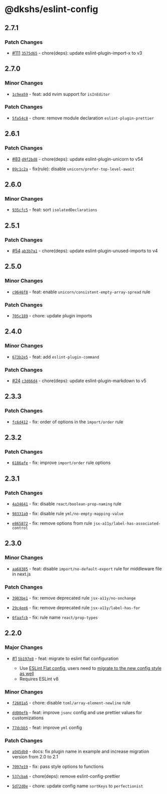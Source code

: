 # @dkshs/eslint-config

## 2.7.1

### Patch Changes

- [#111](https://github.com/dkshs/eslint-config/pull/111) [`3575d65`](https://github.com/dkshs/eslint-config/commit/3575d658e32b39745aa8cd603680cfcf00622dd6) - chore(deps): update eslint-plugin-import-x to v3

## 2.7.0

### Minor Changes

- [`1c9ea59`](https://github.com/dkshs/eslint-config/commit/1c9ea59944aa06222f832231192fd77cc652ce98) - feat: add nvim support for `isInEditor`

### Patch Changes

- [`5fa54c8`](https://github.com/dkshs/eslint-config/commit/5fa54c89a8e9680bfee6ab94a59ab9fcf23a359b) - chore: remove module declaration `eslint-plugin-prettier`

## 2.6.1

### Patch Changes

- [#83](https://github.com/dkshs/eslint-config/pull/83) [`d9f2bd8`](https://github.com/dkshs/eslint-config/commit/d9f2bd8554f49941e43ed4681fd900f3f9030ee8) - chore(deps): update eslint-plugin-unicorn to v54

- [`09c1c2a`](https://github.com/dkshs/eslint-config/commit/09c1c2a2780d3dd3b5b8c375db1f95288f1d08f9) - fix(rule): disable `unicorn/prefer-top-level-await`

## 2.6.0

### Minor Changes

- [`935cfc5`](https://github.com/dkshs/eslint-config/commit/935cfc5fc4985ed9b761839fefbd120d2e7ceed6) - feat: sort `isolatedDeclarations`

## 2.5.1

### Patch Changes

- [#54](https://github.com/dkshs/eslint-config/pull/54) [`ab3b7a1`](https://github.com/dkshs/eslint-config/commit/ab3b7a13217932e7b314087e56c248d4267971ab) - chore(deps): update eslint-plugin-unused-imports to v4

## 2.5.0

### Minor Changes

- [`c9646f8`](https://github.com/dkshs/eslint-config/commit/c9646f88b3e5f2ea0e032499939768ee242b56c4) - feat: enable `unicorn/consistent-empty-array-spread` rule

### Patch Changes

- [`705c189`](https://github.com/dkshs/eslint-config/commit/705c189b9ba3437300c2e000c77a2e21dad12b73) - chore: update plugin imports

## 2.4.0

### Minor Changes

- [`673b2e5`](https://github.com/dkshs/eslint-config/commit/673b2e5a73026ef2d41feada1beb7149b22c6c74) - feat: add `eslint-plugin-command`

### Patch Changes

- [#24](https://github.com/dkshs/eslint-config/pull/24) [`c3d66d4`](https://github.com/dkshs/eslint-config/commit/c3d66d45c6459e1b7dea9b65002e4ef1b9bf52e4) - chore(deps): update eslint-plugin-markdown to v5

## 2.3.3

### Patch Changes

- [`fc6d412`](https://github.com/dkshs/eslint-config/commit/fc6d412c4de0bf3c76b9eedc724505ae37bbedb8) - fix: order of options in the `ìmport/order` rule

## 2.3.2

### Patch Changes

- [`6186afe`](https://github.com/dkshs/eslint-config/commit/6186afe4f12b78f4efd7da33904f8fba18867cf1) - fix: improve `import/order` rule options

## 2.3.1

### Patch Changes

- [`4a34641`](https://github.com/dkshs/eslint-config/commit/4a34641ac48b5ffff3f4783830c300fbd343cbfc) - fix: disable `react/boolean-prop-naming` rule

- [`98331a9`](https://github.com/dkshs/eslint-config/commit/98331a9a33f8183f2496f7ebcbafeadcc788a69e) - fix: disable rule `yml/no-empty-mapping-value`

- [`e865872`](https://github.com/dkshs/eslint-config/commit/e865872361a65914c58877211547c5ff3403d253) - fix: remove options from rule `jsx-a11y/label-has-associated-control`

## 2.3.0

### Minor Changes

- [`aa68385`](https://github.com/dkshs/eslint-config/commit/aa6838573c9614caeaf9e44a171489286ed76469) - feat: disable `import/no-default-export` rule for middleware file in next.js

### Patch Changes

- [`3903be1`](https://github.com/dkshs/eslint-config/commit/3903be184db38d4178460d23a41b7006c83a4091) - fix: remove deprecated rule `jsx-a11y/no-onchange`

- [`29c4ee6`](https://github.com/dkshs/eslint-config/commit/29c4ee6a349ed987ab2059880e5008248229c5ee) - fix: remove deprecated rule `jsx-a11y/label-has-for`

- [`0faafcb`](https://github.com/dkshs/eslint-config/commit/0faafcbcd30c891e3c1d6c57d92f1000725d24b6) - fix: rule name `react/prop-types`

## 2.2.0

### Major Changes

- [#1](https://github.com/dkshs/eslint-config/pull/1) [`5b197e8`](https://github.com/dkshs/eslint-config/commit/5b197e8df4e1f3064f622884fe44667e1ce1eba7) - feat: migrate to eslint flat configuration

  - Use [ESLint Flat config](https://eslint.org/docs/latest/use/configure/configuration-files-new), users need to [migrate to the new config style as well](/README.md#usage)
  - Requires ESLint v8

### Minor Changes

- [`f2601a5`](https://github.com/dkshs/eslint-config/commit/f2601a585e282bb6c056a9d7aa6131814de149ba) - chore: disable `toml/array-element-newline` rule

- [`dd00efb`](https://github.com/dkshs/eslint-config/commit/dd00efb1df187d14afee3a1826a0191c38bbc2f6) - feat: improve `jsonc` config and use prettier values for customizations

- [`77dcbb5`](https://github.com/dkshs/eslint-config/commit/77dcbb51ef8ac5fcbcc302185f16ee7e0402b2d3) - feat: improve `yml` config

### Patch Changes

- [`a945db0`](https://github.com/dkshs/eslint-config/commit/a945db0d5624e3964a5a7da2441265f63bb4bd58) - docs: fix plugin name in example and increase migration version from 2.0 to 2.1

- [`7097e19`](https://github.com/dkshs/eslint-config/commit/7097e195b3b4eecdf021901c0d58dfe36aad1e55) - fix: pass style options to functions

- [`537cba6`](https://github.com/dkshs/eslint-config/commit/537cba61903e28e20ff769c0223056ab6c962133) - chore(deps): remove eslint-config-prettier

- [`5d72d0e`](https://github.com/dkshs/eslint-config/commit/5d72d0eae6b1e113323103538c9caa2fdfee718b) - chore: update config name `sortKeys` to `perfectionist`
